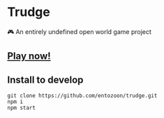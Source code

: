 # Trudge

🎮 An entirely undefined open world game project

## [Play now!](https://entozoon.github.io/trudge)

## Install to develop

	git clone https://github.com/entozoon/trudge.git
	npm i
	npm start
